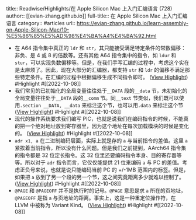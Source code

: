 title:: Readwise/Highlights/在 Apple Silicon Mac 上入门汇编语言 (728)
author:: [[evian-zhang.github.io]]
full-title:: 在 Apple Silicon Mac 上入门汇编语言
category:: #articles
url:: https://evian-zhang.github.io/learn-assembly-on-Apple-Silicon-Mac/10-%E5%86%85%E5%AD%98%E4%BA%A4%E4%BA%92.html

- 在 A64 指令集中真正的 `ldr` 和 `str`，其只能接受满足特定条件的常数偏移：非负、是 4 或 8 的倍数等。还有其他 A64 指令集中的指令，如 `ldur` 和 `stur`，可以实现负数偏移等。但是，在我们手写汇编的过程中，考虑这个实在是太麻烦了。因此，现在大部分的汇编器，都支持 `str` 和 `ldr` 的偏移不满足那些特定条件。在汇编的过程中根据偏移生成不同指令即可。 ([View Highlight](https://read.readwise.io/read/01gev76kvccrtbvz0s4txhnrqx)) #Highlight #[[2022-10-08]]
- 我们常见的已初始化的全局变量往往处于`__DATA` 段的`__data` 节，未初始化的全局变量往往处于`__DATA` 段的`__comm` 节。同`__text` 节类似，我们既可以使用`.section __DATA, __data` 来标注这个节，也可以用`.data` 来标注这个节 ([View Highlight](https://read.readwise.io/read/01gev7d4yf9eacnsmb0jc8hkjr)) #Highlight #[[2022-10-08]]
- 现代的操作系统要求我们编写 PIC，也就是说我们在编码指令的时候，不能真的把一个绝对地址放到寄存器里，因为这个地址在每次加载模块的时候是变化的。 ([View Highlight](https://read.readwise.io/read/01gev7ywq26t9cw0gxz33e4bbv)) #Highlight #[[2022-10-08]]
- `adr x1, a` 在二进制编码层面，实际上就是存的 `a` 与当前指令的差值。这里 `a` 紧挨着当前指令，所以没有什么问题。但是我们之前提到，AArch64 指令集的指令都是 32 位定长指令。这 32 位里还要编码指令本身、目的寄存器等等。所以对于 `adr` 指令而言，它仅仅能提供 21 位来编码 `a` 与 PC 的差值。考虑正负号来说，也就是说只能编码当前 PC 的 +/-1MB 范围内的标签。但是，如果把 `a` 放到了另一个段的另一个节，这之间究竟距离多少就难以控制了。 ([View Highlight](https://read.readwise.io/read/01gev83cvp5wgdeb3cstvvqfs1)) #Highlight #[[2022-10-08]]
- `@PAGE` 和 `@PAGEOFF` 并不是执行时的记号。`@PAGE` 意思是求 `a` 所在的页地址，`@PAGEOFF` 是指 `a` 与页地址的距离。事实上，这是一种重定位操作符，在 LLVM 中被称为 Variant Kind。 ([View Highlight](https://read.readwise.io/read/01gev8bxq8an45v6y41h08h0fh)) #Highlight #[[2022-10-08]]